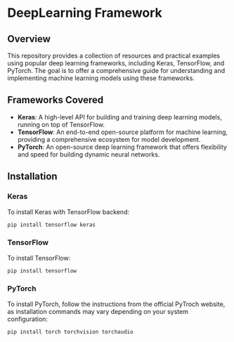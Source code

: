# DeepLearning Framework
## Overview
This repository provides a collection of resources and practical examples using popular deep learning frameworks, including Keras, TensorFlow, and PyTorch. The goal is to offer a comprehensive guide for understanding and implementing machine learning models using these frameworks.

## Frameworks Covered
- **Keras**: A high-level API for building and training deep learning models, running on top of TensorFlow.
- **TensorFlow**: An end-to-end open-source platform for machine learning, providing a comprehensive ecosystem for model development.
- **PyTorch**: An open-source deep learning framework that offers flexibility and speed for building dynamic neural networks.

## Installation

### Keras
To install Keras with TensorFlow backend:
```bash
pip install tensorflow keras
```

### TensorFlow
To install TensorFlow:
```bash
pip install tensorflow
```
### PyTorch
To install PyTorch, follow the instructions from the official PyTroch website, as installation commands may vary depending on your system configuration:
```bash
pip install torch torchvision torchaudio
```
